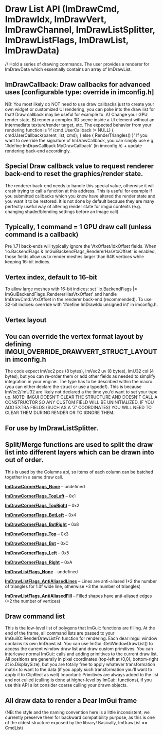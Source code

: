 # Draw List API (ImDrawCmd, ImDrawIdx, ImDrawVert, ImDrawChannel, ImDrawListSplitter, ImDrawListFlags, ImDrawList, ImDrawData)
// Hold a series of drawing commands. The user provides a renderer for ImDrawData which essentially contains an array of ImDrawList.
## ImDrawCallback: Draw callbacks for advanced uses [configurable type: override in imconfig.h]
NB: You most likely do NOT need to use draw callbacks just to create your own widget or customized UI rendering,
you can poke into the draw list for that! Draw callback may be useful for example to:
A) Change your GPU render state,
B) render a complex 3D scene inside a UI element without an intermediate texture/render target, etc.
The expected behavior from your rendering function is 'if (cmd.UserCallback != NULL) { cmd.UserCallback(parent_list, cmd); } else { RenderTriangles() }'
If you want to override the signature of ImDrawCallback, you can simply use e.g. '#define ImDrawCallback MyDrawCallback' (in imconfig.h) + update rendering back-end accordingly.
## Special Draw callback value to request renderer back-end to reset the graphics/render state.
The renderer back-end needs to handle this special value, otherwise it will crash trying to call a function at this address.
This is useful for example if you submitted callbacks which you know have altered the render state and you want it to be restored.
It is not done by default because they are many perfectly useful way of altering render state for imgui contents (e.g. changing shader/blending settings before an Image call).
## Typically, 1 command = 1 GPU draw call (unless command is a callback)
Pre 1.71 back-ends will typically ignore the VtxOffset/IdxOffset fields. When 'io.BackendFlags & ImGuiBackendFlags_RendererHasVtxOffset'
is enabled, those fields allow us to render meshes larger than 64K vertices while keeping 16-bit indices.
## Vertex index, default to 16-bit
To allow large meshes with 16-bit indices: set 'io.BackendFlags |= ImGuiBackendFlags_RendererHasVtxOffset' and handle ImDrawCmd::VtxOffset in the renderer back-end (recommended).
To use 32-bit indices: override with '#define ImDrawIdx unsigned int' in imconfig.h.
## Vertex layout
## You can override the vertex format layout by defining IMGUI_OVERRIDE_DRAWVERT_STRUCT_LAYOUT in imconfig.h
The code expect ImVec2 pos (8 bytes), ImVec2 uv (8 bytes), ImU32 col (4 bytes), but you can re-order them or add other fields as needed to simplify integration in your engine.
The type has to be described within the macro (you can either declare the struct or use a typedef). This is because ImVec2/ImU32 are likely not declared a the time you'd want to set your type up.
NOTE: IMGUI DOESN'T CLEAR THE STRUCTURE AND DOESN'T CALL A CONSTRUCTOR SO ANY CUSTOM FIELD WILL BE UNINITIALIZED. IF YOU ADD EXTRA FIELDS (SUCH AS A 'Z' COORDINATES) YOU WILL NEED TO CLEAR THEM DURING RENDER OR TO IGNORE THEM.
## For use by ImDrawListSplitter.
## Split/Merge functions are used to split the draw list into different layers which can be drawn into out of order.
This is used by the Columns api, so items of each column can be batched together in a same draw call.

**[ImDrawCornerFlags_None](#ImDrawCornerFlags_None)**  –  undefined

**[ImDrawCornerFlags_TopLeft](#ImDrawCornerFlags_TopLeft)**  –  0x1

**[ImDrawCornerFlags_TopRight](#ImDrawCornerFlags_TopRight)**  –  0x2

**[ImDrawCornerFlags_BotLeft](#ImDrawCornerFlags_BotLeft)**  –  0x4

**[ImDrawCornerFlags_BotRight](#ImDrawCornerFlags_BotRight)**  –  0x8

**[ImDrawCornerFlags_Top](#ImDrawCornerFlags_Top)**  –  0x3

**[ImDrawCornerFlags_Bot](#ImDrawCornerFlags_Bot)**  –  0xC

**[ImDrawCornerFlags_Left](#ImDrawCornerFlags_Left)**  –  0x5

**[ImDrawCornerFlags_Right](#ImDrawCornerFlags_Right)**  –  0xA

**[ImDrawListFlags_None](#ImDrawListFlags_None)**  –  undefined

**[ImDrawListFlags_AntiAliasedLines](#ImDrawListFlags_AntiAliasedLines)**  –  Lines are anti-aliased (*2 the number of triangles for 1.0f wide line, otherwise *3 the number of triangles)

**[ImDrawListFlags_AntiAliasedFill](#ImDrawListFlags_AntiAliasedFill)**  –  Filled shapes have anti-aliased edges (*2 the number of vertices)
## Draw command list
This is the low-level list of polygons that ImGui:: functions are filling. At the end of the frame,
all command lists are passed to your ImGuiIO::RenderDrawListFn function for rendering.
Each dear imgui window contains its own ImDrawList. You can use ImGui::GetWindowDrawList() to
access the current window draw list and draw custom primitives.
You can interleave normal ImGui:: calls and adding primitives to the current draw list.
All positions are generally in pixel coordinates (top-left at (0,0), bottom-right at io.DisplaySize), but you are totally free to apply whatever transformation matrix to want to the data (if you apply such transformation you'll want to apply it to ClipRect as well)
Important: Primitives are always added to the list and not culled (culling is done at higher-level by ImGui:: functions), if you use this API a lot consider coarse culling your drawn objects.
## All draw data to render a Dear ImGui frame
(NB: the style and the naming convention here is a little inconsistent, we currently preserve them for backward compatibility purpose,
as this is one of the oldest structure exposed by the library! Basically, ImDrawList == CmdList)
